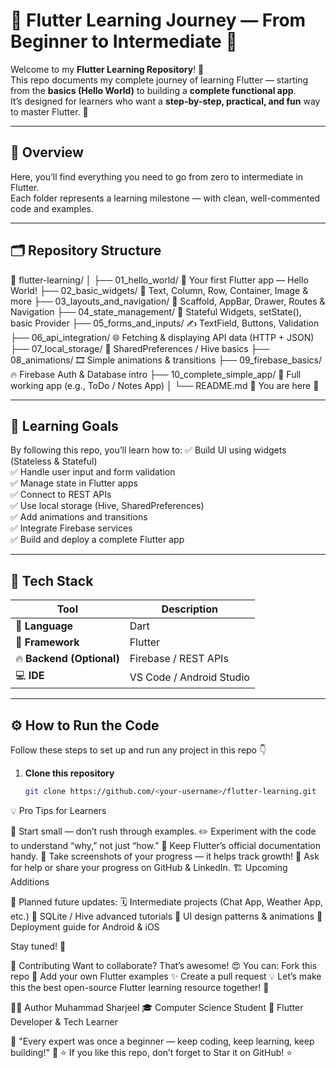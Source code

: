 # 🌈 Flutter Learning Journey — From Beginner to Intermediate 🚀

Welcome to my **Flutter Learning Repository**! 💙  
This repo documents my complete journey of learning Flutter — starting from the **basics (Hello World)** to building a **complete functional app**.  
It’s designed for learners who want a **step-by-step, practical, and fun** way to master Flutter. 💪

---

## 📘 Overview
Here, you’ll find everything you need to go from zero to intermediate in Flutter.  
Each folder represents a learning milestone — with clean, well-commented code and examples.

---

## 🗂️ Repository Structure
📁 flutter-learning/
│
├── 01_hello_world/               🍼 Your first Flutter app — Hello World!
├── 02_basic_widgets/             🧱 Text, Column, Row, Container, Image & more
├── 03_layouts_and_navigation/    🧭 Scaffold, AppBar, Drawer, Routes & Navigation
├── 04_state_management/          🧠 Stateful Widgets, setState(), basic Provider
├── 05_forms_and_inputs/          ✍️ TextField, Buttons, Validation
├── 06_api_integration/           🌐 Fetching & displaying API data (HTTP + JSON)
├── 07_local_storage/             💾 SharedPreferences / Hive basics
├── 08_animations/                🎞️ Simple animations & transitions
├── 09_firebase_basics/           🔥 Firebase Auth & Database intro
├── 10_complete_simple_app/       🏁 Full working app (e.g., ToDo / Notes App)
│
└── README.md                     📖 You are here 🙂



---

## 🎯 Learning Goals

By following this repo, you’ll learn how to:
✅ Build UI using widgets (Stateless & Stateful)  
✅ Handle user input and form validation  
✅ Manage state in Flutter apps  
✅ Connect to REST APIs  
✅ Use local storage (Hive, SharedPreferences)  
✅ Add animations and transitions  
✅ Integrate Firebase services  
✅ Build and deploy a complete Flutter app  

---

## 🧰 Tech Stack

| Tool | Description |
|------|--------------|
| 💬 **Language** | Dart |
| 📱 **Framework** | Flutter |
| 🔥 **Backend (Optional)** | Firebase / REST APIs |
| 💻 **IDE** | VS Code / Android Studio |

---

## ⚙️ How to Run the Code

Follow these steps to set up and run any project in this repo 👇  

1. **Clone this repository**
   ```bash
   git clone https://github.com/<your-username>/flutter-learning.git
💡 Pro Tips for Learners

🌱 Start small — don’t rush through examples.
✏️ Experiment with the code to understand “why,” not just “how.”
📖 Keep Flutter’s official documentation
 handy.
📸 Take screenshots of your progress — it helps track growth!
🤝 Ask for help or share your progress on GitHub & LinkedIn.
🏗️ Upcoming Additions

🚧 Planned future updates:
🗓️ Intermediate projects (Chat App, Weather App, etc.)
🧩 SQLite / Hive advanced tutorials
🌈 UI design patterns & animations
📱 Deployment guide for Android & iOS

Stay tuned! 💫

🤝 Contributing
Want to collaborate? That’s awesome! 😍
You can:
Fork this repo 🍴
Add your own Flutter examples ✨
Create a pull request 💡
Let’s make this the best open-source Flutter learning resource together! 🙌

👨‍💻 Author
Muhammad Sharjeel
🎓 Computer Science Student
💼 Flutter Developer & Tech Learner

💬 "Every expert was once a beginner — keep coding, keep learning, keep building!" 💙
⭐ If you like this repo, don’t forget to Star it on GitHub! ⭐




